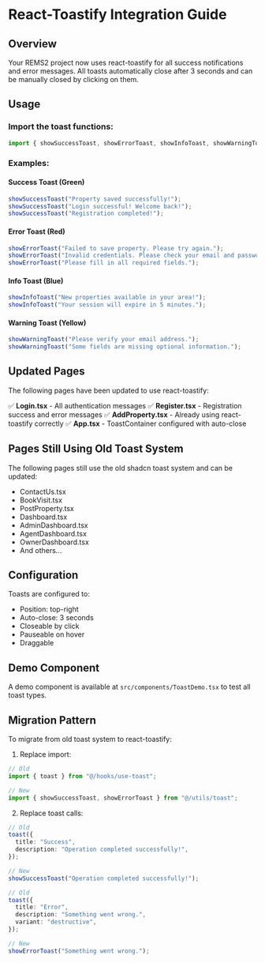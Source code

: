 # React-Toastify Integration Guide

## Overview
Your REMS2 project now uses react-toastify for all success notifications and error messages. All toasts automatically close after 3 seconds and can be manually closed by clicking on them.

## Usage

### Import the toast functions:
```typescript
import { showSuccessToast, showErrorToast, showInfoToast, showWarningToast } from "@/utils/toast";
```

### Examples:

#### Success Toast (Green)
```typescript
showSuccessToast("Property saved successfully!");
showSuccessToast("Login successful! Welcome back!");
showSuccessToast("Registration completed!");
```

#### Error Toast (Red)
```typescript
showErrorToast("Failed to save property. Please try again.");
showErrorToast("Invalid credentials. Please check your email and password.");
showErrorToast("Please fill in all required fields.");
```

#### Info Toast (Blue)
```typescript
showInfoToast("New properties available in your area!");
showInfoToast("Your session will expire in 5 minutes.");
```

#### Warning Toast (Yellow)
```typescript
showWarningToast("Please verify your email address.");
showWarningToast("Some fields are missing optional information.");
```

## Updated Pages
The following pages have been updated to use react-toastify:

✅ **Login.tsx** - All authentication messages
✅ **Register.tsx** - Registration success and error messages
✅ **AddProperty.tsx** - Already using react-toastify correctly
✅ **App.tsx** - ToastContainer configured with auto-close

## Pages Still Using Old Toast System
The following pages still use the old shadcn toast system and can be updated:

- ContactUs.tsx
- BookVisit.tsx  
- PostProperty.tsx
- Dashboard.tsx
- AdminDashboard.tsx
- AgentDashboard.tsx
- OwnerDashboard.tsx
- And others...

## Configuration
Toasts are configured to:
- Position: top-right
- Auto-close: 3 seconds
- Closeable by click
- Pauseable on hover
- Draggable

## Demo Component
A demo component is available at `src/components/ToastDemo.tsx` to test all toast types.

## Migration Pattern
To migrate from old toast system to react-toastify:

1. Replace import:
```typescript
// Old
import { toast } from "@/hooks/use-toast";

// New  
import { showSuccessToast, showErrorToast } from "@/utils/toast";
```

2. Replace toast calls:
```typescript
// Old
toast({
  title: "Success",
  description: "Operation completed successfully!",
});

// New
showSuccessToast("Operation completed successfully!");
```

```typescript
// Old
toast({
  title: "Error", 
  description: "Something went wrong.",
  variant: "destructive",
});

// New
showErrorToast("Something went wrong.");
```
